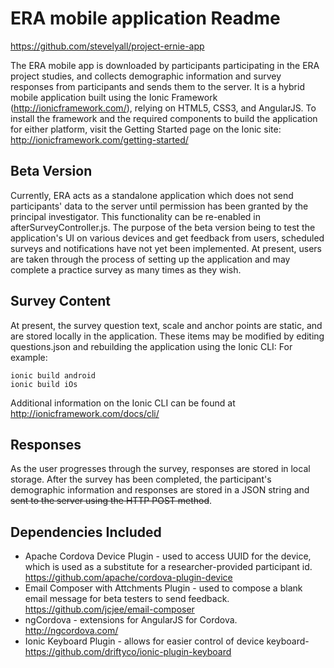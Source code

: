 # ERA mobile application Readme
https://github.com/stevelyall/project-ernie-app

The ERA mobile app is downloaded by participants participating in the ERA project studies, and collects demographic information and survey responses from participants and sends them to the server. It is a hybrid mobile application built using the Ionic Framework (http://ionicframework.com/), relying on HTML5, CSS3, and AngularJS. To install the framework and the required components to build the application for either platform, visit the Getting Started page on the Ionic site: http://ionicframework.com/getting-started/

## Beta Version
Currently, ERA acts as a standalone application which does not send participants' data to the server until permission has been granted by the principal investigator. This functionality can be re-enabled in afterSurveyController.js.
The purpose of the beta version being to test the application's UI on various devices and get feedback from users, scheduled surveys and notifications have not yet been implemented. At present, users are taken through the process of setting up the application and may complete a practice survey as many times as they wish. 

## Survey Content
At present, the survey question text, scale and anchor points are static, and are stored locally in the application. These items may be modified by editing questions.json and rebuilding the application using the Ionic CLI:
For example:
```
ionic build android
ionic build iOs
```
Additional information on the Ionic CLI can be found at http://ionicframework.com/docs/cli/

## Responses
As the user progresses through the survey, responses are stored in local storage. After the survey has been completed, the participant's demographic information and responses are stored in a JSON string and ~~sent to the server using the HTTP POST method~~.

## Dependencies Included
 * Apache Cordova Device Plugin - used to access UUID for the device, which is used as a substitute for a researcher-provided participant id. https://github.com/apache/cordova-plugin-device
 * Email Composer with Attchments Plugin - used to compose a blank email message for beta testers to send feedback. https://github.com/jcjee/email-composer
 * ngCordova - extensions for AngularJS for Cordova. http://ngcordova.com/
 * Ionic Keyboard Plugin - allows for easier control of device keyboard- https://github.com/driftyco/ionic-plugin-keyboard

